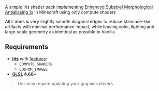 A simple Iris shader pack implementing [Enhanced Subpixel Morphological Antialiasing 1x](https://github.com/iryoku/smaa) in Minecraft using only compute shaders

All it does is very slightly smooth diagonal edges to reduce staircase-like artifacts with minimal performance impact, while leaving color, lighting and large-scale geometry as identical as possible to Vanilla

## Requirements

* **[Iris](https://github.com/IrisShaders/Iris)** with [features](https://shaders.properties/current/reference/shadersproperties/flags/):
  * `COMPUTE_SHADERS`
  * `CUSTOM_IMAGES`
* **[GLSL](https://www.wikiwand.com/en/OpenGL_Shading_Language) 4.60+**

> This may require updating your graphics drivers

